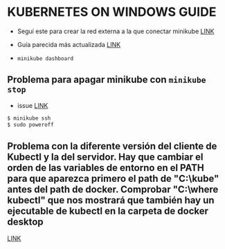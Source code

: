 # KUBERNETES ON WINDOWS GUIDE

* Seguí este para crear la red externa a la que conectar minikube
 [LINK](https://medium.com/@JockDaRock/minikube-on-windows-10-with-hyper-v-6ef0f4dc158c)

* Guía parecida más actualizada [LINK](https://medium.com/@mudrii/kubernetes-local-development-with-minikube-on-hyper-v-windows-10-75f52ad1ed42)

* `minikube dashboard`

## Problema para apagar minikube con `minikube stop`

* issue [LINK](https://github.com/kubernetes/minikube/issues/2914#issuecomment-401562007)

```sh
$ minikube ssh
$ sudo poweroff
```

## Problema con la diferente versión del cliente de Kubectl y la del servidor. Hay que cambiar el orden de las variables de entorno en el PATH para que aparezca primero el path de "C:\kube" antes del path de docker. Comprobar "C:\where kubectl" que nos mostrará que también hay un ejecutable de kubectl en la carpeta de docker desktop
[LINK](https://stackoverflow.com/questions/54828363/kubectl-update-upgrade-and-view-version-is-not-matching)